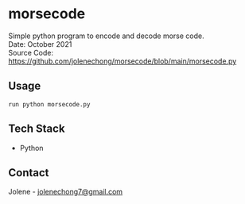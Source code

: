 # morsecode
Simple python program to encode and decode morse code.
<br>
Date: October 2021 <br>
Source Code: https://github.com/jolenechong/morsecode/blob/main/morsecode.py <br>

## Usage
```
run python morsecode.py
```

## Tech Stack
- Python

## Contact
Jolene - [jolenechong7@gmail.com](mailto:jolenechong7@gmail.com)
